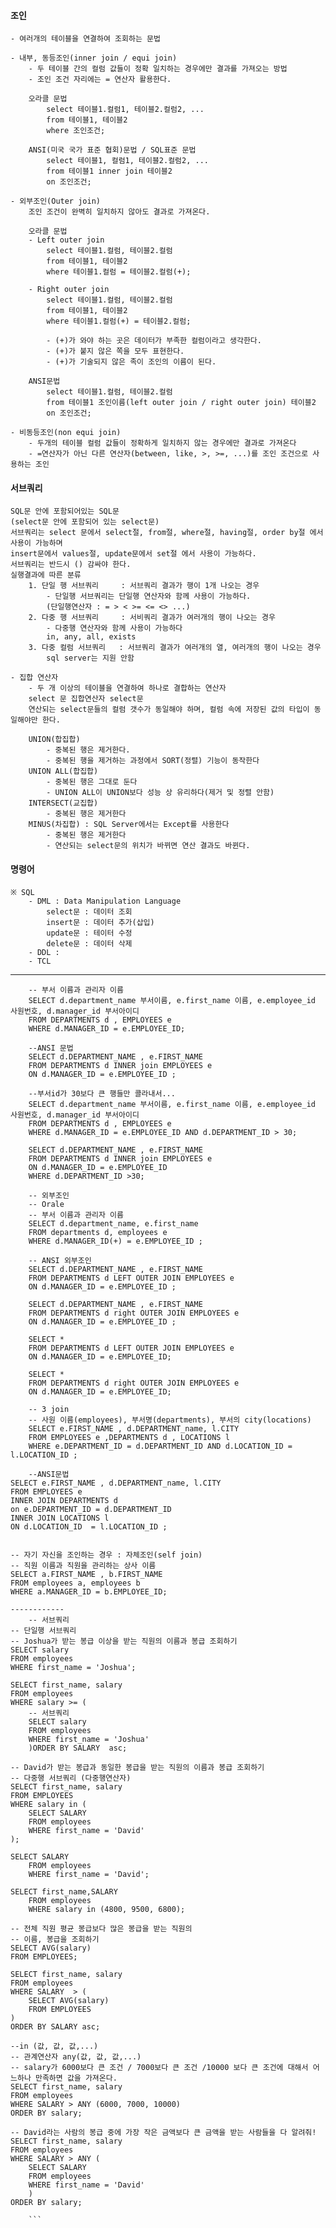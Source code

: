 #### 조인
    - 여러개의 테이블을 연결하여 조회하는 문법

    - 내부, 동등조인(inner join / equi join)
        - 두 테이블 간의 컬럼 값들이 정확 일치하는 경우에만 결과를 가져오는 방법
        - 조인 조건 자리에는 = 연산자 활용한다.

        오라클 문법
            select 테이블1.컬럼1, 테이블2.컬럼2, ...
            from 테이블1, 테이블2
            where 조인조건;

        ANSI(미국 국가 표준 협회)문법 / SQL표준 문법
            select 테이블1, 컬럼1, 테이블2.컬럼2, ...
            from 테이블1 inner join 테이블2
            on 조인조건;

    - 외부조인(Outer join)
        조인 조건이 완벽히 일치하지 않아도 결과로 가져온다.
        
        오라클 문법
        - Left outer join
            select 테이블1.컬럼, 테이블2.컬럼
            from 테이블1, 테이블2
            where 테이블1.컬럼 = 테이블2.컬럼(+);

        - Right outer join
            select 테이블1.컬럼, 테이블2.컬럼
            from 테이블1, 테이블2
            where 테이블1.컬럼(+) = 테이블2.컬럼;

            - (+)가 와야 하는 곳은 데이터가 부족한 컬럼이라고 생각한다.
            - (+)가 붙지 않은 쪽을 모두 표현한다.
            - (+)가 기술되지 않은 족이 조인의 이름이 된다.

        ANSI문법
            select 테이블1.컬럼, 테이블2.컬럼
            from 테이블1 조인이름(left outer join / right outer join) 테이블2
            on 조인조건;

    - 비동등조인(non equi join)
        - 두개의 테이블 컬럼 값들이 정확하게 일치하지 않는 경우에만 결과로 가져온다
        - =연산자가 아닌 다른 연산자(between, like, >, >=, ...)를 조인 조건으로 사용하는 조인

#### 서브쿼리
    SQL문 안에 포함되어있는 SQL문
    (select문 안에 포함되어 있는 select문)
    서브쿼리는 select 문에서 select절, from절, where절, having절, order by절 에서 사용이 가능하며
    insert문에서 values절, update문에서 set절 에서 사용이 가능하다.
    서브쿼리는 반드시 () 감싸야 한다.
    실행결과에 따른 분류
        1. 단일 행 서브쿼리     : 서브쿼리 결과가 행이 1개 나오는 경우
            - 단일행 서브쿼리는 단일행 연산자와 함께 사용이 가능하다.
            (단일행연산자 : = > < >= <= <> ...)
        2. 다중 행 서브쿼리     : 서비쿼리 결과가 여러개의 행이 나오는 경우
            - 다중행 연산자와 함께 사용이 가능하다
            in, any, all, exists
        3. 다중 컬럼 서브쿼리   : 서브쿼리 결과가 여러개의 열, 여러개의 행이 나오는 경우
            sql server는 지원 안함
    
    - 집합 연산자
        - 두 개 이상의 테이블을 연결하여 하나로 결합하는 연산자
        select 문 집합연산자 select문
        연산되는 select문들의 컬럼 갯수가 동일해야 하며, 컬럼 속에 저장된 값의 타입이 동일해야만 한다.

        UNION(합집합)
            - 중복된 행은 제거한다.
            - 중복된 행을 제거하는 과정에서 SORT(정렬) 기능이 동작한다
        UNION ALL(합집합)
            - 중복된 행은 그대로 둔다
            - UNION ALL이 UNION보다 성능 상 유리하다(제거 및 정렬 안함)
        INTERSECT(교집합)
            - 중복된 행은 제거한다
        MINUS(차집합) : SQL Server에서는 Except를 사용한다
            - 중복된 행은 제거한다
            - 연산되는 select문의 위치가 바뀌면 연산 결과도 바뀐다.
#### 명령어
    ※ SQL
        - DML : Data Manipulation Language
            select문 : 데이터 조회
            insert문 : 데이터 추가(삽입)
            update문 : 테이터 수정
            delete문 : 데이터 삭제
        - DDL : 
        - TCL
------
```orcal
    -- 부서 이름과 관리자 이름
    SELECT d.department_name 부서이름, e.first_name 이름, e.employee_id 사원번호, d.manager_id 부서아이디
    FROM DEPARTMENTS d , EMPLOYEES e 
    WHERE d.MANAGER_ID = e.EMPLOYEE_ID;

    --ANSI 문법
    SELECT d.DEPARTMENT_NAME , e.FIRST_NAME 
    FROM DEPARTMENTS d INNER join EMPLOYEES e
    ON d.MANAGER_ID = e.EMPLOYEE_ID ;

    --부서id가 30보다 큰 행들만 콜라내서...
    SELECT d.department_name 부서이름, e.first_name 이름, e.employee_id 사원번호, d.manager_id 부서아이디
    FROM DEPARTMENTS d , EMPLOYEES e 
    WHERE d.MANAGER_ID = e.EMPLOYEE_ID AND d.DEPARTMENT_ID > 30;

    SELECT d.DEPARTMENT_NAME , e.FIRST_NAME 
    FROM DEPARTMENTS d INNER join EMPLOYEES e
    ON d.MANAGER_ID = e.EMPLOYEE_ID 
    WHERE d.DEPARTMENT_ID >30;

    -- 외부조인
    -- Orale
    -- 부서 이름과 관리자 이름
    SELECT d.department_name, e.first_name
    FROM departments d, employees e
    WHERE d.MANAGER_ID(+) = e.EMPLOYEE_ID ;

    -- ANSI 외부조인
    SELECT d.DEPARTMENT_NAME , e.FIRST_NAME 
    FROM DEPARTMENTS d LEFT OUTER JOIN EMPLOYEES e 
    ON d.MANAGER_ID = e.EMPLOYEE_ID ;

    SELECT d.DEPARTMENT_NAME , e.FIRST_NAME 
    FROM DEPARTMENTS d right OUTER JOIN EMPLOYEES e 
    ON d.MANAGER_ID = e.EMPLOYEE_ID ;

    SELECT * 
    FROM DEPARTMENTS d LEFT OUTER JOIN EMPLOYEES e 
    ON d.MANAGER_ID = e.EMPLOYEE_ID;

    SELECT * 
    FROM DEPARTMENTS d right OUTER JOIN EMPLOYEES e 
    ON d.MANAGER_ID = e.EMPLOYEE_ID;

    -- 3 join
    -- 사원 이름(employees), 부서명(departments), 부서의 city(locations)
    SELECT e.FIRST_NAME , d.DEPARTMENT_name, l.CITY 
    FROM EMPLOYEES e ,DEPARTMENTS d , LOCATIONS l 
    WHERE e.DEPARTMENT_ID = d.DEPARTMENT_ID AND d.LOCATION_ID = l.LOCATION_ID ;

    --ANSI문법
SELECT e.FIRST_NAME , d.DEPARTMENT_name, l.CITY 
FROM EMPLOYEES e 
INNER JOIN DEPARTMENTS d  
on e.DEPARTMENT_ID = d.DEPARTMENT_ID 
INNER JOIN LOCATIONS l 
ON d.LOCATION_ID  = l.LOCATION_ID ;


-- 자기 자신을 조인하는 경우 : 자체조인(self join)
-- 직원 이름과 직원을 관리하는 상사 이름
SELECT a.FIRST_NAME , b.FIRST_NAME 
FROM employees a, employees b
WHERE a.MANAGER_ID = b.EMPLOYEE_ID; 

------------
    -- 서브쿼리
-- 단일행 서브쿼리
-- Joshua가 받는 봉급 이상을 받는 직원의 이름과 봉급 조회하기
SELECT salary
FROM employees
WHERE first_name = 'Joshua';

SELECT first_name, salary
FROM employees
WHERE salary >= (
	-- 서브쿼리
	SELECT salary
	FROM employees
	WHERE first_name = 'Joshua'
	)ORDER BY SALARY  asc;

-- David가 받는 봉급과 동일한 봉급을 받는 직원의 이름과 봉급 조회하기
-- 다중행 서브쿼리 (다중행연산자)
SELECT first_name, salary
FROM EMPLOYEES 
WHERE salary in (
	SELECT SALARY 
	FROM employees
	WHERE first_name = 'David'
);

SELECT SALARY 
	FROM employees
	WHERE first_name = 'David';

SELECT first_name,SALARY 
	FROM employees
	WHERE salary in (4800, 9500, 6800);

-- 전체 직원 평균 봉급보다 많은 봉급을 받는 직원의
-- 이름, 봉급을 조회하기
SELECT AVG(salary)
FROM EMPLOYEES;

SELECT first_name, salary
FROM employees
WHERE SALARY  > (
	SELECT AVG(salary)
	FROM EMPLOYEES
)
ORDER BY SALARY asc;

--in (값, 값, 값,...)
-- 관계연산자 any(값, 값, 값,...)
-- salary가 6000보다 큰 조건 / 7000보다 큰 조건 /10000 보다 큰 조건에 대해서 어느하나 만족하면 값을 가져온다.
SELECT first_name, salary
FROM employees
WHERE SALARY > ANY (6000, 7000, 10000)
ORDER BY salary;

-- David라는 사람의 봉급 중에 가장 작은 금액보다 큰 금액을 받는 사람들을 다 알려줘!
SELECT first_name, salary
FROM employees
WHERE SALARY > ANY (
	SELECT SALARY 
	FROM employees
	WHERE first_name = 'David'
	)
ORDER BY salary;

    ```